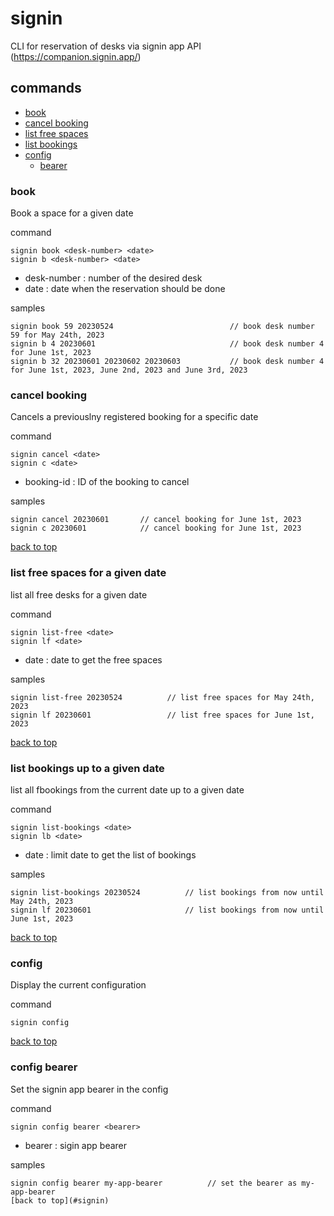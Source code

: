 # signin

CLI for reservation of desks via signin app API
(https://companion.signin.app/)


## commands

 - [book](#book)
 - [cancel booking](#cancel-booking)
 - [list free spaces](#list-free-spaces-for-a-given-date)
 - [list bookings](#list-bookings-up-to-a-given-date)
 - [config](#config)
    - [bearer](#config-bearer)

### book
Book a space for a given date

command
```
signin book <desk-number> <date>
signin b <desk-number> <date>
```
 - desk-number : number of the desired desk
 - date : date when the reservation should be done

samples
```
signin book 59 20230524                          // book desk number 59 for May 24th, 2023
signin b 4 20230601                              // book desk number 4 for June 1st, 2023
signin b 32 20230601 20230602 20230603           // book desk number 4 for June 1st, 2023, June 2nd, 2023 and June 3rd, 2023
```

### cancel booking
Cancels a previouslny registered booking for a specific date

command
```
signin cancel <date>
signin c <date>
```
 - booking-id : ID of the booking to cancel

samples
```
signin cancel 20230601       // cancel booking for June 1st, 2023
signin c 20230601            // cancel booking for June 1st, 2023
```
[back to top](#signin)

### list free spaces for a given date
list all free desks for a given date

command
```
signin list-free <date>
signin lf <date>
```

 - date : date to get the free spaces

samples
```
signin list-free 20230524          // list free spaces for May 24th, 2023
signin lf 20230601                 // list free spaces for June 1st, 2023
```
[back to top](#signin)


### list bookings up to a given date
list all fbookings from the current date up to a given date

command
```
signin list-bookings <date>
signin lb <date>
```
 - date : limit date to get the list of bookings

samples
```
signin list-bookings 20230524          // list bookings from now until  May 24th, 2023
signin lf 20230601                     // list bookings from now until June 1st, 2023
```
[back to top](#signin)


### config
Display the current configuration

command
```
signin config
```
[back to top](#signin)

### config bearer
Set the signin app bearer in the config

command
```
signin config bearer <bearer>
```
 - bearer : sigin app bearer

samples
```
signin config bearer my-app-bearer          // set the bearer as my-app-bearer
[back to top](#signin)
```
